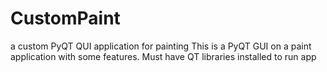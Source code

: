 # CustomPaint
a custom PyQT QUI application for painting
This is a PyQT GUI on a paint application with some features. 
Must have QT libraries installed to run app
